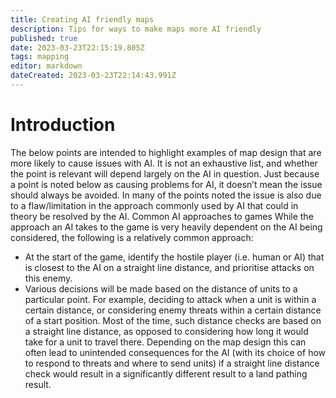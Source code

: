 ```yaml
---
title: Creating AI friendly maps
description: Tips for ways to make maps more AI friendly
published: true
date: 2023-03-23T22:15:19.805Z
tags: mapping
editor: markdown
dateCreated: 2023-03-23T22:14:43.991Z
---
```


# Introduction
The below points are intended to highlight examples of map design that are more likely to cause issues with AI.  It is not an exhaustive list, and whether the point is relevant will depend largely on the AI in question.
Just because a point is noted below as causing problems for AI, it doesn’t mean the issue should always be avoided.  In many of the points noted the issue is also due to a flaw/limitation in the approach commonly used by AI that could in theory be resolved by the AI.
Common AI approaches to games
While the approach an AI takes to the game is very heavily dependent on the AI being considered, the following is a relatively common approach:
- At the start of the game, identify the hostile player (i.e. human or AI) that is closest to the AI on a straight line distance, and prioritise attacks on this enemy.
- Various decisions will be made based on the distance of units to a particular point.  For example, deciding to attack when a unit is within a certain distance, or considering enemy threats within a certain distance of a start position.  Most of the time, such distance checks are based on a straight line distance, as opposed to considering how long it would take for a unit to travel there.  Depending on the map design this can often lead to unintended consequences for the AI (with its choice of how to respond to threats and where to send units) if a straight line distance check would result in a significantly different result to a land pathing result.